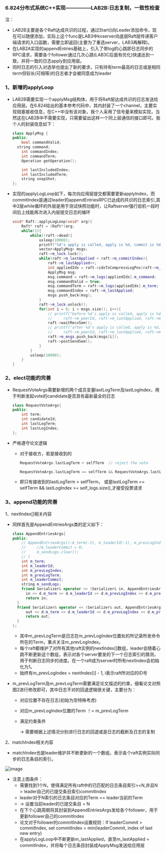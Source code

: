 ### 6.824分布式系统C++实现—————LAB2B:日志复制，一致性检查

注：

- LAB2B主要是各个Raft达成共识的过程，通过Start()向Leader添加命令，现在可以随便添加，实际上这个func是LAB3中kvserver向底层Raft层传递客户端请求的入口函数，需要立即返回(主要为了重选server，LAB3再解释)。
- 在LAB2A实现的appendEntries基础上，引入了带log的心跳即日志同步的RPC请求，需要各个follower通过几次心跳(LAB3C后面有优化)快速达到一致，并将一致的日志apply到应用层。
- 同时日志的引入对选举也提出了新的要求，只有持有term最高的日志或是相同term但较长(可相等)的日志者才会被同意成为leader

### 

### 1、新增的applyLoop

- LAB2B需要实现一个applyMsg结构体，用于将Raft层达成共识的日志发送给应用层。在6.824给出的基本参考代码中，其内封装了一个channel，主要实现阻塞接收信息，在C++中没有该对象，我个人采用了信号量来模拟实现，当然这在LAB2B中不需要实现，只需要留出这样一个同上层通信的接口即可。我个人的封装信息如下：

  ```c++
  class ApplyMsg {
  public:
      bool commandValid;
  	string command;
      int commandIndex;
      int commandTerm;
      Operation getOperation();
  
      int lastIncludedIndex;
      int lastIncludedTerm;
      string snapShot;
  };
  ```



- 实现的applyLogLoop如下，每次向应用层提交都需要更新applyIndex，而commitIndex是通过leader的appendEntriesRPC已达成的共识的日志索引,其中2层while循环的外层是用于测试快照功能时，让Raftserver强行宕机一段时间后上线能再次进入内层提交日志的循环

  ```c++
  void* Raft::applyLogLoop(void* arg){
      Raft* raft = (Raft*)arg;
      while(1){
          while(!raft->dead){
              usleep(10000);
              printf("%d's apply is called, apply is %d, commit is %d\n", raft->m_peerId, raft->m_lastApplied, raft->m_commitIndex);
              vector<ApplyMsg> msgs;
              raft->m_lock.lock();
              while(raft->m_lastApplied < raft->m_commitIndex){
                  raft->m_lastApplied++;
                  int appliedIdx = raft->idxToCompressLogPos(raft->m_lastApplied);
                  ApplyMsg msg;
                  msg.command = raft->m_logs[appliedIdx].m_command;
                  msg.commandValid = true;
                  msg.commandTerm = raft->m_logs[appliedIdx].m_term;
                  msg.commandIndex = raft->m_lastApplied;
                  msgs.push_back(msg);
              }
              raft->m_lock.unlock();
              for(int i = 0; i < msgs.size(); i++){
                  // printf("before %d's apply is called, apply is %d, commit is %d\n", 
                  //     raft->m_peerId, raft->m_lastApplied, raft->m_commitIndex);
                  raft->waitRecvSem();
                  // printf("after %d's apply is called, apply is %d, commit is %d\n", 
                  //     raft->m_peerId, raft->m_lastApplied, raft->m_commitIndex);
                  raft->m_msgs.push_back(msgs[i]);
                  raft->postSendSem();
              }
          }
          usleep(10000);
      }
  }
  ```

  

### 2、elect功能的完善

- RequestVoteArgs需要新增的两个成员变量lastLogTerm及lastLogIndex，用于判断发起vote的candidate是否具有最新最全的日志

  ```c++
  class RequestVoteArgs{
  public:
      int term;
      int candidateId;
      int lastLogTerm;
      int lastLogIndex;
  };
  ```



- 严格遵守论文逻辑

  - 对于接收方，若是接收到的

    ```c++
    RequestVoteArgs.lastLogTerm < selfTerm  // reject the vote
    
    RequestVoteArgs.lastLogTerm == selfTerm && RequestVoteArgs.lastLogIndex < self_logs.size()  // reject the vote
    ```

    

  - 即只有接收到的lastLogTerm > selfTerm， 或是lastLogTerm == selfTerm &&  lastLogIndex >= self_logs.size(),才接受投票请求



### 3、append功能的完善

1、nextIndex[]相关内容

- 同样首先是AppendEntriesArgs类的定义如下：

  ```c++
  class AppendEntriesArgs{
  public:
      // AppendEntriesArgs():m_term(-1), m_leaderId(-1), m_prevLogIndex(-1), m_prevLogTerm(-1){
      //     //m_leaderCommit = 0;
      //     m_sendLogs.clear();
      // }
      int m_term;
      int m_leaderId;
      int m_prevLogIndex;
      int m_prevLogTerm;
      int m_leaderCommit;
      string m_sendLogs;
      friend Serializer& operator >> (Serializer& in, AppendEntriesArgs& d) {
  		in >> d.m_term >> d.m_leaderId >> d.m_prevLogIndex >> d.m_prevLogTerm >> d.m_leaderCommit >> d.m_sendLogs;
  		return in;
  	}
  	friend Serializer& operator << (Serializer& out, AppendEntriesArgs d) {
  		out << d.m_term << d.m_leaderId << d.m_prevLogIndex << d.m_prevLogTerm << d.m_leaderCommit << d.m_sendLogs;
  		return out;
  	}
  };
  ```

  - 其中m_prevLogTerm是日志在m_prevLogIndex位置处的所记录所发命令所在的Term，重点关注m_prevLogIndex。
  - 每个raft都维护了对所有其他raft实例的nextIndex[]数组，leader会随着心跳不断更新这个数组，表示对各个server要发的下一个日志索引的猜测，用于判断日志同步的进度。在一个raft成为server时所有nextIndex会初始化为1。
  - 始终有m_prevLogIndex = nextIndex[i] - 1, i表示raft所对应的ID号

- m_prevLogTerm及m_prevLogTerm需要满足论文描述的约束，细看论文对照图2进行修改即可，其中日志不对的回退逻辑很关键，主要分为：

  - 对应位置不存在日志(初始为空特殊考虑)
  - 对应m_prevLogIndex位置的Term ！= m_prevLogTerm
  - 满足约束条件

     -> 需要根据上述情况分别进行日志的回退或是日志的截断及日志的复制

  

2、matchIndex相关内容

- matchIndex也是leader维护并不断更新的一个数组，表示各个raft实例实际同步的日志条目的索引。

![image](https://user-images.githubusercontent.com/106053649/175804800-67b850a1-0722-487b-8ab4-ff6611f6cae1.png)

- 注意上图条件：
  - 需要找到1个N，使得满足所有raft中的已匹配的日志条目索引>=N,并且N > leader自己的已提交条目索引commitIndex
  - leader对于N索引的日志条目对应的Term == leader当前的Term
  - -> 设置当前leader的已提交条目 = N
  - 在下个心跳周期将其封装到AppendEntriesArgs发给各个follower，用于更新follower自己的commitIndex
  - 论文对于follower的commitIndex设置规则：If leaderCommit > commitIndex, set commitIndex = min(leaderCommit, index of last new entry)
  - 在applyLogLoop中不断更新m_lastApplied，直至m_lastApplied = commitIndex，并将每个日志条目封装成ApplyMsg发送给应用层
